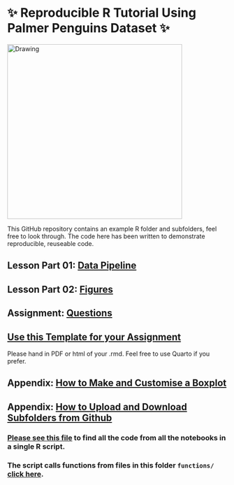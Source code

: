 # ✨ Reproducible R Tutorial Using Palmer Penguins Dataset ✨

<img src="https://allisonhorst.github.io/palmerpenguins/reference/figures/lter_penguins.png" alt="Drawing" style="width: 400px;"/>

This GitHub repository contains an example R folder and subfolders, feel free to look through. The code here has been written to demonstrate reproducible, reuseable code.

## Lesson Part 01: [Data Pipeline](https://github.com/LydiaFrance/Reproducible_Figures_R/blob/lessons/lesson_notebook01_intro_cleaning.ipynb) 

## Lesson Part 02: [Figures](https://github.com/LydiaFrance/Reproducible_Figures_R/blob/lessons/lesson_notebook02_figures.ipynb) 

## Assignment: [Questions](https://github.com/LydiaFrance/Reproducible_Figures_R/blob/lessons/Assignment/assignment_template.pdf)

## [Use this Template for your Assignment](https://github.com/LydiaFrance/Reproducible_Figures_R/blob/lessons/Assignment/assignment_template.Rmd) 

Please hand in PDF or html of your .rmd. 
Feel free to use Quarto if you prefer. 

## Appendix: [How to Make and Customise a Boxplot](https://github.com/LydiaFrance/Reproducible_Figures_R/blob/recap_lessons/extra_tutorials/figure_tutorial.ipynb) 

## Appendix: [How to Upload and Download Subfolders from Github](https://github.com/LydiaFrance/Reproducible_Figures_R/blob/recap_lessons/extra_tutorials/github_tutorial.md)


### [Please see this file](https://github.com/LydiaFrance/Reproducible_Figures_R/blob/lessons/PenguinProjectExample/run_penguin_analysis.R) to find all the code from all the notebooks in a single R script.

### The script calls functions from files in this folder `functions/` [click here](https://github.com/LydiaFrance/Reproducible_Figures_R/tree/lessons/PenguinProjectExample/functions).
